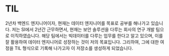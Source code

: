 # TIL
2년차 백엔드 엔지니어이자, 현재는 데이터 엔지니어를 목표로 공부를 해나가고 있습니다.
저는 SI에서 2년간 근무하면서, 현재는 보안 솔루션을 다루는 회사의 연구 개발 팀으로 이직하였습니다.
해당 팀에서는 빅데이터를 다루는 업무를 한다고 알고 있으며, 이를 잘 활용하여 데이터 엔지니어로 성장하는 것이 저의 목표입니다.
그리하여, 그에 대한 여정을 TIL 형식으로 기록해 나가고자 이 저장소를 생성하게 되었습니다.
